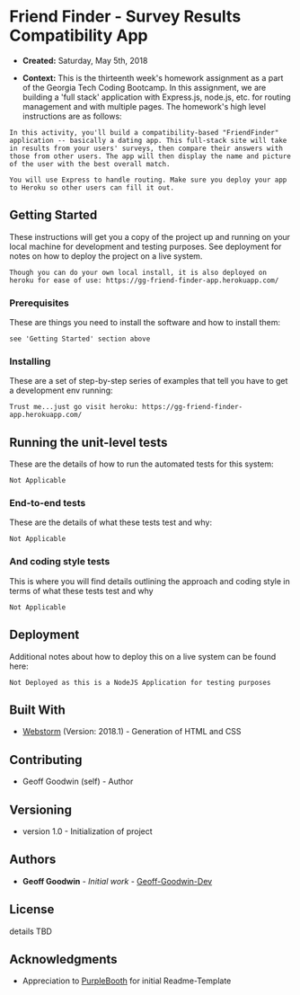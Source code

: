 # Friend Finder - Survey Results Compatibility App

* **Created:** Saturday, May 5th, 2018

* **Context:** This is the thirteenth week's homework assignment as a part of the Georgia Tech Coding Bootcamp. In this assignment, we are building a 'full stack' application with Express.js, node.js, etc. for routing management and with multiple pages.  The homework's high level instructions are as follows:

```
In this activity, you'll build a compatibility-based "FriendFinder" application -- basically a dating app. This full-stack site will take in results from your users' surveys, then compare their answers with those from other users. The app will then display the name and picture of the user with the best overall match. 

You will use Express to handle routing. Make sure you deploy your app to Heroku so other users can fill it out.
```

## Getting Started

These instructions will get you a copy of the project up and running on your local machine for development and testing purposes. See deployment for notes on how to deploy the project on a live system.

```
Though you can do your own local install, it is also deployed on heroku for ease of use: https://gg-friend-finder-app.herokuapp.com/
```

### Prerequisites

These are things you need to install the software and how to install them:

```
see 'Getting Started' section above
```

### Installing

These are a set of step-by-step series of examples that tell you have to get a development env running:

```
Trust me...just go visit heroku: https://gg-friend-finder-app.herokuapp.com/
```

## Running the unit-level tests

These are the details of how to run the automated tests for this system:

```
Not Applicable
```

### End-to-end tests

These are the details of what these tests test and why:

```
Not Applicable
```

### And coding style tests

This is where you will find details outlining the approach and coding style in terms of  what these tests test and why

```
Not Applicable
```

## Deployment

Additional notes about how to deploy this on a live system can be found here:

```
Not Deployed as this is a NodeJS Application for testing purposes
```

## Built With

* [Webstorm](https://www.jetbrains.com/webstorm/) (Version: 2018.1) - Generation of HTML and CSS

## Contributing

* Geoff Goodwin (self) - Author

## Versioning

* version 1.0 - Initialization of project

## Authors

* **Geoff Goodwin** - *Initial work* - [Geoff-Goodwin-Dev](https://github.com/Geoff-Goodwin-Dev)

## License

details TBD

## Acknowledgments

* Appreciation to [PurpleBooth](https://gist.github.com/PurpleBooth/109311bb0361f32d87a2) for initial Readme-Template


